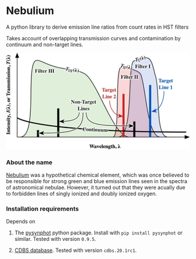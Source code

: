 Nebulium
============

A python library to derive emission line ratios from count rates in HST filters

Takes account of overlapping transmission curves and contamination by continuum and non-target lines. 

![Schematic illustration of how the intensity ratio between two target lines is derived using observations in three filters.](images/filter-schematic.jpg)

### About the name

[Nebulium](http://en.wikipedia.org/wiki/Nebulium) was a hypothetical chemical element, which was once believed to be responsible for strong green and blue emission lines seen in the spectra of astronomical nebulae.  However, it turned out that they were acually due to forbidden lines of singly ionized and doubly ionized oxygen. 

### Installation requirements

Depends on 

1. The [pysynphot](http://stsdas.stsci.edu/pysynphot/) python package.  Install with `pip install pysynphot` or similar.  Tested with version `0.9.5`. 

2. [CDBS database](http://www.stsci.edu/hst/observatory/crds/cdbs_throughput.html). Tested with version `cdbs.20.1rc1`. 
